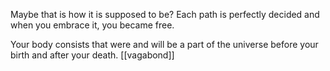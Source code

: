 

Maybe that is how it is supposed to be? Each path is perfectly decided and when you embrace it, you became free.

Your body consists that were and will be a part of the universe before your birth and after your death. [[vagabond]]